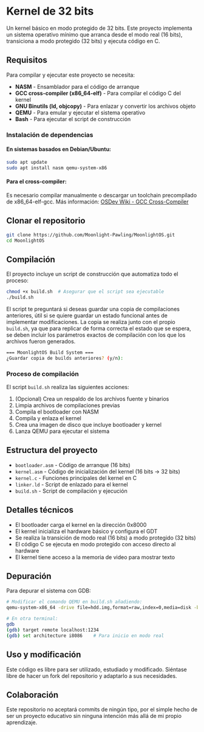 # Kernel de 32 bits

Un kernel básico en modo protegido de 32 bits. Este proyecto implementa un sistema operativo mínimo que arranca desde el modo real (16 bits), transiciona a modo protegido (32 bits) y ejecuta código en C.

## Requisitos

Para compilar y ejecutar este proyecto se necesita:

- **NASM** - Ensamblador para el código de arranque
- **GCC cross-compiler (x86_64-elf)** - Para compilar el código C del kernel
- **GNU Binutils (ld, objcopy)** - Para enlazar y convertir los archivos objeto
- **QEMU** - Para emular y ejecutar el sistema operativo
- **Bash** - Para ejecutar el script de construcción

### Instalación de dependencias

#### En sistemas basados en Debian/Ubuntu:
```bash
sudo apt update
sudo apt install nasm qemu-system-x86
```

#### Para el cross-compiler:
Es necesario compilar manualmente o descargar un toolchain precompilado de x86_64-elf-gcc. 
Más información: [OSDev Wiki - GCC Cross-Compiler](https://wiki.osdev.org/GCC_Cross-Compiler)

## Clonar el repositorio

```bash
git clone https://github.com/Moonlight-Pawling/MoonlightOS.git
cd MoonlightOS
```

## Compilación

El proyecto incluye un script de construcción que automatiza todo el proceso:

```bash
chmod +x build.sh  # Asegurar que el script sea ejecutable
./build.sh
```

El script te preguntará si deseas guardar una copia de compilaciones anteriores, útil si se quiere guardar un estado funcional antes de implementar modificaciones. La copia se realiza junto con el propio `build.sh`, ya que para replicar de forma correcta el estado que se espera, se deben incluir los parámetros exactos de compilación con los que los archivos fueron generados.
```bash
=== MoonlightOS Build System ===
¿Guardar copia de builds anteriores? (y/n): 
```


### Proceso de compilación

El script `build.sh` realiza las siguientes acciones:

1. (Opcional) Crea un respaldo de los archivos fuente y binarios
2. Limpia archivos de compilaciones previas
3. Compila el bootloader con NASM
4. Compila y enlaza el kernel
5. Crea una imagen de disco que incluye bootloader y kernel
6. Lanza QEMU para ejecutar el sistema

## Estructura del proyecto

- `bootloader.asm` - Código de arranque (16 bits)
- `kernel.asm` - Código de inicialización del kernel (16 bits → 32 bits)
- `kernel.c` - Funciones principales del kernel en C
- `linker.ld` - Script de enlazado para el kernel
- `build.sh` - Script de compilación y ejecución

## Detalles técnicos

- El bootloader carga el kernel en la dirección 0x8000
- El kernel inicializa el hardware básico y configura el GDT
- Se realiza la transición de modo real (16 bits) a modo protegido (32 bits)
- El código C se ejecuta en modo protegido con acceso directo al hardware
- El kernel tiene acceso a la memoria de video para mostrar texto

## Depuración

Para depurar el sistema con GDB:

```bash
# Modificar el comando QEMU en build.sh añadiendo:
qemu-system-x86_64 -drive file=hdd.img,format=raw,index=0,media=disk -boot c -s -S

# En otra terminal:
gdb
(gdb) target remote localhost:1234
(gdb) set architecture i8086    # Para inicio en modo real
```

## Uso y modificación

Este código es libre para ser utilizado, estudiado y modificado. Siéntase libre de hacer un fork del repositorio y adaptarlo a sus necesidades.

## Colaboración

Este repositorio no aceptará commits de ningún tipo, por el simple hecho de ser un proyecto educativo sin ninguna intención más allá de mi propio aprendizaje.
